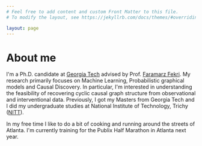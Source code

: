 ```yaml
---
# Feel free to add content and custom Front Matter to this file.
# To modify the layout, see https://jekyllrb.com/docs/themes/#overriding-theme-defaults

layout: page
---
```


# About me

I'm a Ph.D. candidate at [Georgia Tech](https://www.gatech.edu/) advised by Prof. [Faramarz Fekri](https://fekri.ece.gatech.edu/).
My research primarily focuses on Machine Learning, Probabilistic graphical models and Causal Discovery. In particular, I'm interested in
understanding the feasibility of recovering cyclic causal graph structure from observational and interventional data. Previously,
I got my Masters from Georgia Tech and I did my undergraduate studies at National Institute of Technology, Trichy ([NITT](https://www.gatech.edu/)).

In my free time I like to do a bit of cooking and running around the streets of Atlanta. I'm currently training for the Publix Half Marathon in Atlanta next year.
